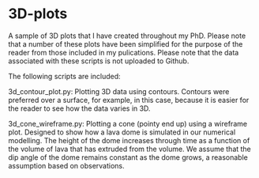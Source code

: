 # 3D-plots
A sample of 3D plots that I have created throughout my PhD. Please note that a number of these plots have been simplified for the purpose of the reader from those included in my pulications. Please note that the data associated with these scripts is not uploaded to Github.

The following scripts are included:

3d_contour_plot.py: Plotting 3D data using contours. Contours were preferred over a surface, for example, in this case, because it is easier for the reader to see how the data varies in 3D. 

3d_cone_wireframe.py: Plotting a cone (pointy end up) using a wireframe plot. Designed to show how a lava dome is simulated in our numerical modelling. The height of the dome increases through time as a function of the volume of lava that has extruded from the volume. We assume that the dip angle of the dome remains constant as the dome grows, a reasonable assumption based on observations. 
